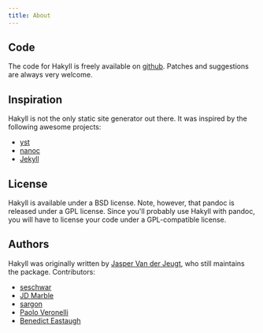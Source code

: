 ```yaml
---
title: About
---
```


## Code

The code for Hakyll is freely available on
[github](http://github.com/jaspervdj/Hakyll/). Patches and suggestions are
always very welcome.

## Inspiration

Hakyll is not the only static site generator out there. It was inspired by the
following awesome projects:

- [yst](http://github.com/jgm/yst)
- [nanoc](http://nanoc.stoneship.org/)
- [Jekyll](http://jekyllrb.com/)

## License

Hakyll is available under a BSD license. Note, however, that pandoc is
released under a GPL license. Since you'll probably use Hakyll with pandoc,
you will have to license your code under a GPL-compatible license.

## Authors

Hakyll was originally written by [Jasper Van der Jeugt](http://jaspervdj.be),
who still maintains the package. Contributors:

- [seschwar](http://github.com/seschwar)
- [JD Marble](http://github.com/jdmarble)
- [sargon](http://github.com/sargon)
- [Paolo Veronelli](http://github.com/paolino)
- [Benedict Eastaugh](http://extralogical.net/)
